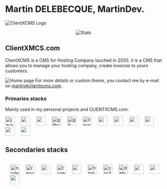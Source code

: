 

# Martin DELEBECQUE, MartinDev.
![ClientXCMS Logo](https://clientxcms.com/Themes/CLIENTXCMS/images/CLIENTXCMS/LogoBlueText.png)

<div align="center">

![Stats](https://streak-stats.demolab.com?user=darkincognito85&locale=en&mode=daily&theme=dracula&hide_border=false&border_radius=5)
</div>

## ClientXMCS.com

ClientXCMS is a CMS for Hosting Company lauched in 2020, it is a CMS that allows you to manage your hosting company, create invoices to yours customers.

![Home page](https://clientxcms.com/Themes/CLIENTXCMS/images/CLIENTXCMS/home/nextgen/home.png)
For *more details* or *custom theme*, you contact me by e-mail on martin@clientxcms.com.

### Primaries stacks
Mainly used in my personal projects and CLIENTXCMS.com.
<br clear="both">

<div align="left">
  <img src="https://cdn.jsdelivr.net/gh/devicons/devicon/icons/javascript/javascript-original.svg" height="30" alt="javascript logo"  />
  <img width="12" />
<img src="https://cdn.jsdelivr.net/gh/devicons/devicon@latest/icons/php/php-original.svg" height="30" />
<img width="12" />
<img src="https://cdn.jsdelivr.net/gh/devicons/devicon@latest/icons/laravel/laravel-original.svg"  height="30"/>  
  <img width="12" />
  <img src="https://cdn.jsdelivr.net/gh/devicons/devicon/icons/github/github-original.svg" height="30" alt="github logo"  />
  <img width="12" />
  <img src="https://cdn.jsdelivr.net/gh/devicons/devicon/icons/git/git-original.svg" height="30" alt="git logo"  />
  <img width="12" />
  <img src="https://cdn.jsdelivr.net/gh/devicons/devicon/icons/linux/linux-original.svg" height="30" alt="linux logo"  />
  <img width="12" />
<img src="https://cdn.jsdelivr.net/gh/devicons/devicon@latest/icons/mysql/mysql-original.svg"  height="30"/>
  <img width="12" />
<img src="https://cdn.jsdelivr.net/gh/devicons/devicon@latest/icons/bootstrap/bootstrap-original.svg"  height="30"/>
  <img width="12" />
<img src="https://cdn.jsdelivr.net/gh/devicons/devicon@latest/icons/npm/npm-original-wordmark.svg"  height="30"/>   
      <img width="12" />
<img src="https://cdn.jsdelivr.net/gh/devicons/devicon@latest/icons/tailwindcss/tailwindcss-original.svg"  height="30"/>  
<img width="12" />
<img src="https://cdn.jsdelivr.net/gh/devicons/devicon@latest/icons/cloudflare/cloudflare-original.svg"  height="30"/>  
<img width="12" />
<img src="https://cdn.jsdelivr.net/gh/devicons/devicon@latest/icons/composer/composer-original.svg"  height="30"/>  
</div>

## Secondaries stacks
<br clear="both">

<div align="left">

  <img width="12" />
  <img src="https://cdn.jsdelivr.net/gh/devicons/devicon/icons/nodejs/nodejs-original.svg" height="30" alt="nodejs logo"  />
  <img width="12" />
  <img src="https://cdn.jsdelivr.net/gh/devicons/devicon/icons/react/react-original.svg" height="30" alt="react logo"  />
<img width="12" />
<img src="https://cdn.jsdelivr.net/gh/devicons/devicon@latest/icons/symfony/symfony-original.svg"  height="30"/>  
  <img width="12" />
  <img src="https://cdn.jsdelivr.net/gh/devicons/devicon/icons/typescript/typescript-original.svg" height="30" alt="typescript logo"  />
    <img width="12" />
<img src="https://cdn.jsdelivr.net/gh/devicons/devicon@latest/icons/c/c-original.svg"  height="30"/>  
  <img width="12" />
  <img src="https://cdn.jsdelivr.net/gh/devicons/devicon/icons/html5/html5-original.svg" height="30" alt="html5 logo"  />
  <img width="12" />
  <img src="https://cdn.jsdelivr.net/gh/devicons/devicon/icons/css3/css3-original.svg" height="30" alt="css3 logo"  />
  <img width="12" />
  <img src="https://cdn.jsdelivr.net/gh/devicons/devicon/icons/debian/debian-original.svg" height="30" alt="debian logo"  />
  <img width="12" />
<img src="https://cdn.jsdelivr.net/gh/devicons/devicon@latest/icons/docker/docker-original.svg"  height="30"/>
  <img width="12" />
<img src="https://cdn.jsdelivr.net/gh/devicons/devicon@latest/icons/insomnia/insomnia-original.svg"  height="30"/>
<img width="12" />
<img src="https://cdn.jsdelivr.net/gh/devicons/devicon@latest/icons/grafana/grafana-original.svg"  height="30"/>  
</div>
